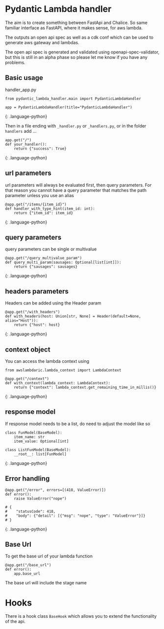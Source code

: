 # Pydantic Lambda handler

The aim is to create something between FastApi and Chalice.
So same familiar interface as FastAPI, where it makes sense, for aws lambda.

The outputs an open api spec as well as a cdk conf which can be used to generate aws gateway and lambdas.

The open api spec is generated and validated using openapi-spec-validator, but this is still in an alpha phase so please let me know if you have any problems.

## Basic usage

handler_app.py
```
from pydantic_lambda_handler.main import PydanticLambdaHandler

app = PydanticLambdaHandler(title="PydanticLambdaHandler")
```
{: .language-python}

Then in a file ending with `_handler.py` or `_handlers.py`, or in the folder `handlers` add ...

```
app.get("/")
def your_handler():
    return {"success": True}
```
{: .language-python}

## url parameters
url parameters will always be evaluated first, then query parameters.
For that reason you cannot have a query parameter that matches the path parameter unless you use an alias
```
@app.get("/items/{item_id}")
def handler_with_type_hint(item_id: int):
    return {"item_id": item_id}
```
{: .language-python}

## query parameters

query parameters can be single or multivalue

```
@app.get("/query_multivalue_param")
def query_multi_param(sausages: Optional[list[int]]):
    return {"sausages": sausages}
```
{: .language-python}

## headers parameters

Headers can be added using the Header param

```
@app.get("/with_headers")
def with_headers(host: Union[str, None] = Header(default=None, alias="Host")):
    return {"host": host}
```
{: .language-python}


## context object

You can access the lambda context using
```
from awslambdaric.lambda_context import LambdaContext

@app.get("/context")
def with_context(lambda_context: LambdaContext):
    return {"context": lambda_context.get_remaining_time_in_millis()}
```
{: .language-python}


## response model

If response model needs to be a list, do need to adjust the model like so

```
class FunModel(BaseModel):
    item_name: str
    item_value: Optional[int]

class ListFunModel(BaseModel):
    __root__: list[FunModel]
```
{: .language-python}

## Error handling

```
@app.get("/error", errors=[(418, ValueError)])
def error():
    raise ValueError("nope")

# {
#    "statusCode": 418,
#    "body": {"detail": [{"msg": "nope", "type": "ValueError"}]}
# }
```
{: .language-python}

## Base Url

To get the base url of your lambda function

```commandline
@app.get("/base_url")
def error():
    app.base_url
```

The base url will include the stage name

# Hooks

There is a hook class `BaseHook` which allows you to extend the functionality of
the api.